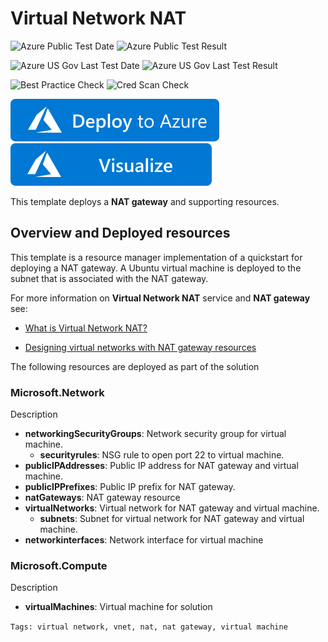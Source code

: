 # Virtual Network NAT

![Azure Public Test Date](https://azurequickstartsservice.blob.core.windows.net/badges/101-nat-gateway-1-vm/PublicLastTestDate.svg)
![Azure Public Test Result](https://azurequickstartsservice.blob.core.windows.net/badges/101-nat-gateway-1-vm/PublicDeployment.svg)

![Azure US Gov Last Test Date](https://azurequickstartsservice.blob.core.windows.net/badges/101-nat-gateway-1-vm/FairfaxLastTestDate.svg)
![Azure US Gov Last Test Result](https://azurequickstartsservice.blob.core.windows.net/badges/101-nat-gateway-1-vm/FairfaxDeployment.svg)

![Best Practice Check](https://azurequickstartsservice.blob.core.windows.net/badges/101-nat-gateway-1-vm/BestPracticeResult.svg)
![Cred Scan Check](https://azurequickstartsservice.blob.core.windows.net/badges/101-nat-gateway-1-vm/CredScanResult.svg)


[![Deploy To Azure](https://raw.githubusercontent.com/Azure/azure-quickstart-templates/master/1-CONTRIBUTION-GUIDE/images/deploytoazure.svg?sanitize=true)]("https://portal.azure.com/#create/Microsoft.Template/uri/https%3A%2F%2Fraw.githubusercontent.com%2FAzure%2Fazure-quickstart-templates%2Fmaster%2F101-nat-gateway-1-vm%2Fazuredeploy.json")
[![Visualize](https://raw.githubusercontent.com/Azure/azure-quickstart-templates/master/1-CONTRIBUTION-GUIDE/images/visualizebutton.svg?sanitize=true)]("http://armviz.io/#/?load=https%3A%2F%2Fraw.githubusercontent.com%2FAzure%2Fazure-quickstart-templates%2Fmaster%2F101-nat-gateway-1-vm%2Fazuredeploy.json")

This template deploys a **NAT gateway** and supporting resources.

## Overview and Deployed resources

This template is a resource manager implementation of a quickstart for deploying
a NAT gateway. A Ubuntu virtual machine is deployed to the subnet that is
associated with the NAT gateway.

For more information on **Virtual Network NAT** service and **NAT gateway** see:

- [What is Virtual Network NAT?](https://docs.microsoft.com/azure/virtual-network/nat-overview)

- [Designing virtual networks with NAT gateway resources](https://docs.microsoft.com/azure/virtual-network/nat-gateway-resource)

The following resources are deployed as part of the solution

### Microsoft.Network

Description

- **networkingSecurityGroups**: Network security group for virtual machine.
  - **securityrules**: NSG rule to open port 22 to virtual machine.
- **publicIPAddresses**: Public IP address for NAT gateway and virtual machine.
- **publicIPPrefixes**: Public IP prefix for NAT gateway.
- **natGateways**: NAT gateway resource
- **virtualNetworks**: Virtual network for NAT gateway and virtual machine.
  - **subnets**: Subnet for virtual network for NAT gateway and virtual machine.
- **networkinterfaces**: Network interface for virtual machine

### Microsoft.Compute

Description

- **virtualMachines**: Virtual machine for solution

`Tags: virtual network, vnet, nat, nat gateway, virtual machine`
